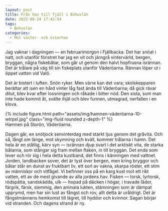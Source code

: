 ```yaml
---
layout: post
title: Från hav till fjäll i Bohuslän
date: 2022-08-24 17:42:54
tags: 
  - Bohuslän 
categories: 
  - Mot väster- och österhav
---
```


Jag vaknar i dagningen &mdash; en februarimorgon i Fjällbacka. Det har snöat i natt, och utanför fönstret har jag en vit och järngrå vintervärld, bergen, bryggan, några fiskebåtar, som går ut genom den halvt hopfrusna isrännan. Det är trålare på väg till sin fiskeplats utanför Väderöarna. Rännan löper ut i öppet vatten vid Valö.

Det är bistert i luften. Snön ryker. Men värre kan det vara; skolskepparen berättar att isen en hård vinter låg fast ända till Väderöarna; då gick rävar ditut, blev kvar efter lossningen och råkade i bitter nöd. Den sista, som man inte hade kommit åt, svälte ihjäl och blev funnen, utmagrad, nerfallen i en klova.

<div class="row mt-3">
    <div class="col-sm mt-3 mt-md-0">
        {% include figure.html path="assets/img/hamnen-väderöarna-10-wtrpxl.jpg" class="img-fluid rounded z-depth-1" %}
    </div>
</div>
<div class="caption">
    Hamnen på Storön, Väderöarna.
</div>

Dagen går, en snötjock senvinterdag med starkt ljus genom det gråvita. Och så, långt om länge, mot skymning och kväll, kommer trålarna i hamn. Det hela är en ståtlig, kärv syn &mdash; isrännan djup svart i det arktiskt vita, de starka båtarna, som stångar sig fram mellan flaken, in till bryggan. Det enda som lever och rör sig i hela detta kustband, det finns i känningen med vattnet. Jorden, landbacken sover, det är tyst över bergen, men kring bryggor och båtar står en dunst av fruktbart liv, ett sorl av vakna, skarpa röster, ett stim av människor och vitfågel. Vi befinner oss på en karg kust mot ett rikt vatten, ett av de mest givande av alla jordens hav. Fisken &mdash; torsk, lyrtorsk, rödspätta, sandskädda, ulk &mdash; hopad på däcken i högar, i travade lådor, färgrik, färsk, slemmig, den animala lukten, stämningen som är dämpat upprymd, men har sin lust av fångst och rov, allt detta är uråldrigt. Det är fångstmännens hemkomst till lägret, till hyddor och kvinnor. Sagan börjar vid stranden. Och dagens strand är ny.

